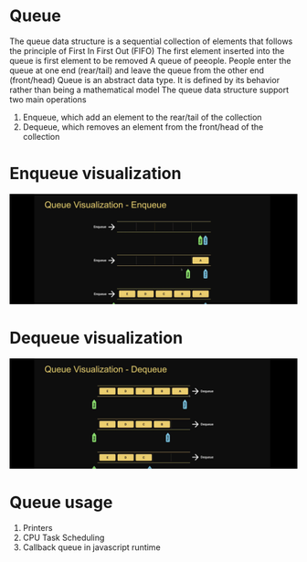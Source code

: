 # Queue

The queue data structure is a sequential collection of elements that follows the principle of First In First Out (FIFO)
The first element inserted into the queue is first element to be removed
A queue of peeople. People enter the queue at one end (rear/tail) and leave the queue from the other end (front/head)
Queue is an abstract data type. It is defined by its behavior rather than being a mathematical model
The queue data structure support two main operations

1. Enqueue, which add an element to the rear/tail of the collection
2. Dequeue, which removes an element from the front/head of the collection

# Enqueue visualization

![alt text](image-1.png)

# Dequeue visualization

![alt text](image-2.png)

# Queue usage

1. Printers
2. CPU Task Scheduling
3. Callback queue in javascript runtime
